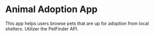 # Animal Adoption App

This app helps users browse pets that are up for adoption from local shelters. Utilizer the PetFinder API.
